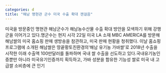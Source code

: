 ```yaml
---
categories: d
title: "해남 명현관 군수 미국 수출 확대 잰걸음"
---
```

미국을 방문중인 명현관 해남군수가 해남농수산물 수출 확대 방안을 모색하기 위해 강행군을 이어가고 있다.명군수는 현지 시각 22일 미국 LA 소재 MBC AMERICA를 방문해 해남쌀의 미국 홈쇼핑 판매 생방송을 참관하고, 미국 판매 현황을 청취했다. 이날 홈쇼핑 프로그램에 소개된 해남쌀은 땅끝황토친환경의‘해남 유기농 가바쌀’로 2018년 수출을 시작한 이래 수출액 100만달러를 돌파하며 국내 쌀 수출을 선도하고 있다.국내유기농인증뿐만 아니라 미국유기인증까지 획득하고, 가바 성분을 함유한 기능성 쌀로 미국 내 고급쌀 소비층에 큰 인기